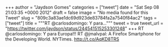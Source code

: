 
+++
author = "Jaydson Gomes"
categories = ["tweet"]
date = "Sat Sep 08 21:03:35 +0000 2012"
draft = false
image = "No media found for this Tweet"
slug = "809c3a83ae1dc69d923de83784fa2a7540f84ac2"
tags = ["tweet"]
title = """RT @carlosdomingo: Y para..."""
tweet = true
tweet_url = "https://twitter.com/jaydson/status/244541515253301248"
+++
RT @carlosdomingo: Y para Europa!!! RT @jmalvpal: A Firefox Smartphone for the Developing World. NYTimes. http://t.co/AqKD8TRS
